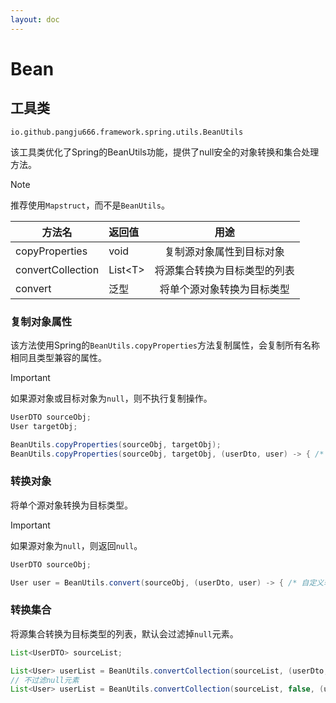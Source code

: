 ```yaml
---
layout: doc
---
```


# Bean

## 工具类
`io.github.pangju666.framework.spring.utils.BeanUtils`

该工具类优化了Spring的BeanUtils功能，提供了null安全的对象转换和集合处理方法。

> [!NOTE]
> 推荐使用`Mapstruct`，而不是`BeanUtils`。

| 方法名               | 返回值      |       用途       |
|-------------------|:---------|:--------------:|
| copyProperties    | void     |  复制源对象属性到目标对象  |
| convertCollection | List\<T> | 将源集合转换为目标类型的列表 |
| convert           | 泛型       | 将单个源对象转换为目标类型  |

### 复制对象属性
该方法使用Spring的`BeanUtils.copyProperties`方法复制属性，会复制所有名称相同且类型兼容的属性。

> [!IMPORTANT]
> 如果源对象或目标对象为`null`，则不执行复制操作。

```java
UserDTO sourceObj;
User targetObj;

BeanUtils.copyProperties(sourceObj, targetObj);
BeanUtils.copyProperties(sourceObj, targetObj, (userDto, user) -> { /* 自定义处理，可用于处理特殊字段或复杂对象 */ });
```

### 转换对象
将单个源对象转换为目标类型。

> [!IMPORTANT]
> 如果源对象为`null`，则返回`null`。

```java
UserDTO sourceObj;

User user = BeanUtils.convert(sourceObj, (userDto, user) -> { /* 自定义转换处理 */ });
```

### 转换集合
将源集合转换为目标类型的列表，默认会过滤掉`null`元素。

```java
List<UserDTO> sourceList;

List<User> userList = BeanUtils.convertCollection(sourceList, (userDto, user) -> { /* 自定义转换处理 */ });
// 不过滤null元素
List<User> userList = BeanUtils.convertCollection(sourceList, false, (userDto, user) -> { /* 自定义转换处理 */ });
```

